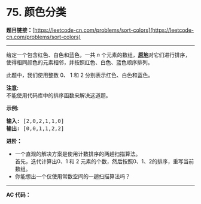 # 75. 颜色分类

**题目链接：**[https://leetcode-cn.com/problems/sort-colors](https://leetcode-cn.com/problems/sort-colors)

---

<div class="content__1Y2H">
 <div class="notranslate">
  <p>给定一个包含红色、白色和蓝色，一共&nbsp;<em>n </em>个元素的数组，<strong><a href="https://baike.baidu.com/item/%E5%8E%9F%E5%9C%B0%E7%AE%97%E6%B3%95">原地</a></strong>对它们进行排序，使得相同颜色的元素相邻，并按照红色、白色、蓝色顺序排列。</p> 
  <p>此题中，我们使用整数 0、&nbsp;1 和 2 分别表示红色、白色和蓝色。</p> 
  <p><strong>注意:</strong><br> 不能使用代码库中的排序函数来解决这道题。</p> 
  <p><strong>示例:</strong></p> 
  <pre class="language-text"><strong>输入:</strong> [2,0,2,1,1,0]
<strong>输出:</strong> [0,0,1,1,2,2]</pre> 
  <p><strong>进阶：</strong></p> 
  <ul> 
   <li>一个直观的解决方案是使用计数排序的两趟扫描算法。<br> 首先，迭代计算出0、1 和 2 元素的个数，然后按照0、1、2的排序，重写当前数组。</li> 
   <li>你能想出一个仅使用常数空间的一趟扫描算法吗？</li> 
  </ul> 
 </div>
</div>

---

**AC 代码：**

```java

```